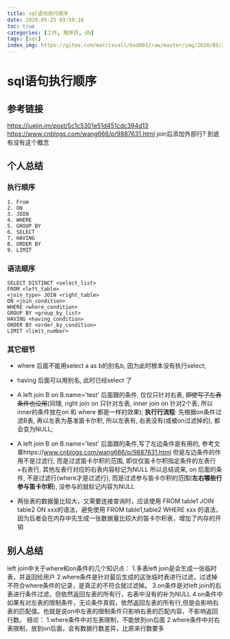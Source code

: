```yaml
---
title: sql语句执行顺序
date: 2020-05-25 03:59:18
toc: true
categories: [工作, 程序员, db]
tags: [sql]
index_img: https://gitee.com/matrixcall/bed001/raw/master/img/2020/05/20200528161033.png
---
```


# sql语句执行顺序
## 参考链接
https://juejin.im/post/5c1c5301e51d451cdc394d13
https://www.cnblogs.com/wang666/p/9887631.html
join后添加外部行?  到底有没有这个概念
 
## 个人总结
### 执行顺序
```
1. From
2. ON
3. JOIN
4. WHERE
5. GROUP BY
6. SELECT
7. HAVING
8. ORDER BY
9. LIMIT
```
### 语法顺序
 
```
SELECT DISTINCT <select_list>
FROM <left_table>
<join_type> JOIN <right_table>
ON <join_condition>
WHERE <where_condition>
GROUP BY <group_by_list>
HAVING <having_condition>
ORDER BY <order_by_condition>
LIMIT <limit_number>
```
 
 
 
### 其它细节
 
- where 后面不能用select a as b的别名b, 因为此时根本没有执行select;
 
- having 后面可以用别名, 此时已经select 了
 
- A left join  B on B.name='test' 后面跟的条件, 仅仅只针对右表,  ~~即使写了左表条件也没用~~(同理, right join on 只针对左表, inner join on 针对2个表, 所以inner的条件放在on 和 where 都是一样的效果); **执行行流程**:  先根据on条件过滤B表, 再以左表为基准笛卡尔积, 所以左表有, 右表没有(或被on过滤掉的), 都会变为NULL;
 
-  A left join  B on B.name='test' 后面跟的条件,写了左边条件是有用的, 参考文章https://www.cnblogs.com/wang666/p/9887631.html
但是左边条件的作用不是过滤行, 而是过滤笛卡尔积的范围, 即仅仅笛卡尔积指定条件的左表行+右表行, 其他左表行对应的右表内容标记为NULL
所以总结说来, on 后面的条件, 不是过滤行(where才是过滤行), 而是过滤参与笛卡尔积的范围(**左右哪些行参与笛卡尔积**), 没参与的就标记内容为NULL
- 两张表的数据量比较大，又需要连接查询时，应该使用 FROM table1 JOIN table2 ON xxx的语法，避免使用 FROM table1,table2 WHERE xxx 的语法，因为后者会在内存中先生成一张数据量比较大的笛卡尔积表，增加了内存的开销
 
## 别人总结
left join中关于where和on条件的几个知识点：
    1.多表left join是会生成一张临时表，并返回给用户
    2.where条件是针对最后生成的这张临时表进行过滤，过滤掉不符合where条件的记录，是真正的不符合就过滤掉。
    3.on条件是对left join的右表进行条件过滤，但依然返回左表的所有行，右表中没有的补为NULL
    4.on条件中如果有对左表的限制条件，无论条件真假，依然返回左表的所有行,但是会影响右表的匹配值。也就是说on中左表的限制条件只影响右表的匹配内容，不影响返回行数。
结论：
    1.where条件中对左表限制，不能放到on后面
    2.where条件中对右表限制，放到on后面，会有数据行数差异，比原来行数要多
 